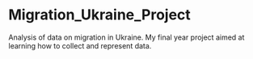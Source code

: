 # Migration_Ukraine_Project
Analysis of data on migration in Ukraine. My final year project aimed at learning how to collect and represent data.
